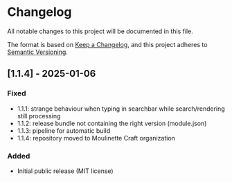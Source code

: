 # Changelog
All notable changes to this project will be documented in this file.

The format is based on [Keep a Changelog](https://keepachangelog.com/en/1.0.0/),
and this project adheres to [Semantic Versioning](https://semver.org/spec/v2.0.0.html).

## [1.1.4] - 2025-01-06
### Fixed
- 1.1.1: strange behaviour when typing in searchbar while search/rendering still processing
- 1.1.2: release bundle not containing the right version (module.json)
- 1.1.3: pipeline for automatic build
- 1.1.4: repository moved to Moulinette Craft organization
### Added
- Initial public release (MIT license)
